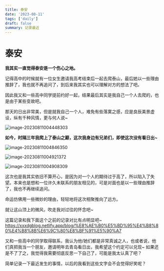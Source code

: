 ```yaml
---
title: 泰安
date: '2023-08-11'
tags: ['daily']
draft: false
summary: 记录最近
---
```


# 泰安

**我其实一直觉得泰安是一个伤心之地。**

记得高中的时候就有一位女生邀请我高考结束后一起去爬泰山，最后她以一些理由推辞了，我也就不再追问了，到后来我其实也可以理解对方的想法了吧。

因此我又和一些高中同学提前约好一起，结果最后其实是我自己一个人去爬的，也是由于某些变故吧。

那天的日出非常美，但是就我自己一个人，难免有些落寞之感，应是良辰美景虚设，纵有千种风情，更与何人说~

![image-20230811004448303](https://xiaozhublog.oss-cn-qingdao.aliyuncs.com/myblogimg/image-20230811004451004.png)

**如今，时隔三年我爬上了泰山之巅，这次我身边有兄弟们，即使这次没有看日出~**

![image-20230811004846350](https://xiaozhublog.oss-cn-qingdao.aliyuncs.com/myblogimg/image-20230811004846350.png)

![image-20230811004921372](https://xiaozhublog.oss-cn-qingdao.aliyuncs.com/myblogimg/image-20230811004921372.png)

![image-20230811004908309](https://xiaozhublog.oss-cn-qingdao.aliyuncs.com/myblogimg/image-20230811004908309.png)

这次也是我其实依旧不算开心，是因为对一个人的期待过于高了，所以陷入了失望。本来也是想和一位许久未联系的朋友相见的，可是对面也是以一些理由推辞了，我也不再继续追问。

命运仿佛用一些微妙的理由，轻轻地将这次相聚推向了远方。

就让这山顶上的微风，吹走我对过往的怀念吧~

这篇记录和我下面这个之前的记录对比有点明显吧~
https://xxxdgblog.netlify.app/blog/%E8%AE%B0%E5%BD%95%E4%B8%80%E4%B8%8B%E6%9C%80%E8%BF%91%E5%90%A7

又和一些高中的同学取得联系，我认为他/她们都是非常真诚之人，也或者说，他们真把我当一个朋友，邀请明年去青岛看日出，我希望这个约定可以兑现~ 如果还是不了了之，我觉得我需要彻底反思一下自己了，可能是我太认真了吧？

简单记录一下最近发生的事情，以后的我看到这些文字会不会觉得好笑呢？
